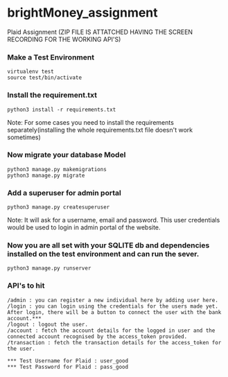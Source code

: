 # brightMoney_assignment
 Plaid Assignment (ZIP FILE IS ATTATCHED HAVING THE SCREEN RECORDING FOR THE WORKING API'S)
 
### Make a Test Environment
```
virtualenv test
source test/bin/activate
```
### Install the requirement.txt
```
python3 install -r requirements.txt
```
Note: For some cases you need to install the requirements separately(installing the whole requirements.txt file doesn't work sometimes)

### Now migrate your database Model
```
python3 manage.py makemigrations
python3 manage.py migrate
```
### Add a superuser for admin portal
```
python3 manage.py createsuperuser
```
Note: It will ask for a username, email and password. This user credentials would be used to login in admin portal of the website.

### Now you are all set with your SQLITE db and dependencies installed on the test environment and can run the sever.
```
python3 manage.py runserver
```
### API's to hit
```
/admin : you can register a new individual here by adding user here.
/login : you can login using the credentials for the users made yet. After login, there will be a button to connect the user with the bank account.***
/logout : logout the user.
/account : fetch the account details for the logged in user and the connected account recognised by the access_token provided.
/transaction : fetch the transaction details for the access_token for the user.
```
```
*** Test Username for Plaid : user_good
*** Test Password for Plaid : pass_good
```
